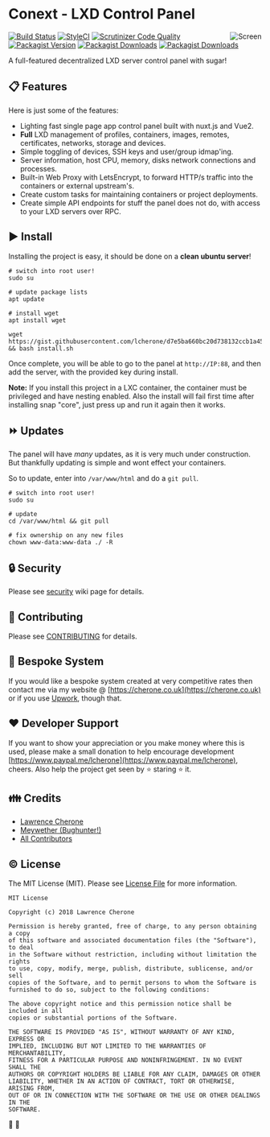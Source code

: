 # Conext - LXD Control Panel

<img src="https://i.imgur.com/gHhwGG4.png" alt="Screen" title="Screen" align="right" />

<!--[![Build Status](https://travis-ci.org/lcherone/Conext.svg?branch=master)](https://travis-ci.org/lcherone/Conext)-->
[![Build Status](https://scrutinizer-ci.com/g/lcherone/Conext/badges/build.png?b=master)](https://scrutinizer-ci.com/g/lcherone/Conext/build-status/master)
[![StyleCI](https://github.styleci.io/repos/133640681/shield?branch=master)](https://github.styleci.io/repos/133640681)
[![Scrutinizer Code Quality](https://scrutinizer-ci.com/g/lcherone/Conext/badges/quality-score.png?b=master)](https://scrutinizer-ci.com/g/lcherone/Conext/?branch=master)
[![Packagist Version](https://img.shields.io/packagist/v/lcherone/conext.svg?style=flat-square)](https://github.com/lcherone/conext/releases)
[![Packagist Downloads](https://img.shields.io/packagist/dt/lcherone/conext.svg?style=flat-square)](https://packagist.org/packages/lcherone/conext)
[![Packagist Downloads](https://img.shields.io/liberapay/receives/lcherone.svg)](https://liberapay.com/lcherone)

A full-featured decentralized LXD server control panel with sugar!

## :clipboard: Features

Here is just some of the features:

 - Lighting fast single page app control panel built with nuxt.js and Vue2.
 - **Full** LXD management of profiles, containers, images, remotes, certificates, networks, storage and devices.
 - Simple toggling of devices, SSH keys and user/group idmap'ing.
 - Server information, host CPU, memory, disks network connections and processes.
 - Built-in Web Proxy with LetsEncrypt, to forward HTTP/s traffic into the containers or external upstream's.
 - Create custom tasks for maintaining containers or project deployments.
 - Create simple API endpoints for stuff the panel does not do, with access to your LXD servers over RPC.

## :arrow_forward: Install

Installing the project is easy, it should be done on a **clean ubuntu server**!

```
# switch into root user!
sudo su

# update package lists
apt update

# install wget
apt install wget

wget https://gist.githubusercontent.com/lcherone/d7e5ba660bc20d738132ccb1a453459d/raw/757e1f6a02a79336d6a00b516019b81944e56106/install.sh && bash install.sh
```

Once complete, you will be able to go to the panel at `http://IP:88`, and then add the server, with the provided key during install.

**Note:** If you install this project in a LXC container, the container must be privileged and have nesting enabled. Also the install will fail first time after installing snap "core", just press up and run it again then it works.

## :fast_forward: Updates

The panel will have *many* updates, as it is very much under construction. But thankfully updating is simple and wont effect your containers.

So to update, enter into `/var/www/html` and do a `git pull`.

```
# switch into root user!
sudo su

# update
cd /var/www/html && git pull

# fix ownership on any new files
chown www-data:www-data ./ -R
```

## :lock: Security

Please see [security](https://github.com/lcherone/Conext/wiki/Security) wiki page for details.

## :construction: Contributing

Please see [CONTRIBUTING](https://github.com/lcherone/Conext/blob/master/CONTRIBUTING.md) for details.

## :office: Bespoke System

If you would like a bespoke system created at very competitive rates then contact me via my website @ [https://cherone.co.uk](https://cherone.co.uk) or if you use [Upwork](https://www.upwork.com/o/profiles/users/~01ff0ec055a5895e8f/), though that.

## :heart: Developer Support

If you want to show your appreciation or you make money where this is used, please make a small donation to help encourage development [https://www.paypal.me/lcherone](https://www.paypal.me/lcherone), cheers. Also help the project get seen by :star: staring :star: it.

## :family: Credits

- [Lawrence Cherone](https://github.com/lcherone)
- [Meywether (Bughunter!)](https://github.com/Meywether)
- [All Contributors](https://github.com/lcherone/Conext/graphs/contributors)

## :copyright: License

The MIT License (MIT). Please see [License File](https://github.com/lcherone/Conext/blob/master/LICENSE) for more information.

```
MIT License

Copyright (c) 2018 Lawrence Cherone

Permission is hereby granted, free of charge, to any person obtaining a copy
of this software and associated documentation files (the "Software"), to deal
in the Software without restriction, including without limitation the rights
to use, copy, modify, merge, publish, distribute, sublicense, and/or sell
copies of the Software, and to permit persons to whom the Software is
furnished to do so, subject to the following conditions:

The above copyright notice and this permission notice shall be included in all
copies or substantial portions of the Software.

THE SOFTWARE IS PROVIDED "AS IS", WITHOUT WARRANTY OF ANY KIND, EXPRESS OR
IMPLIED, INCLUDING BUT NOT LIMITED TO THE WARRANTIES OF MERCHANTABILITY,
FITNESS FOR A PARTICULAR PURPOSE AND NONINFRINGEMENT. IN NO EVENT SHALL THE
AUTHORS OR COPYRIGHT HOLDERS BE LIABLE FOR ANY CLAIM, DAMAGES OR OTHER
LIABILITY, WHETHER IN AN ACTION OF CONTRACT, TORT OR OTHERWISE, ARISING FROM,
OUT OF OR IN CONNECTION WITH THE SOFTWARE OR THE USE OR OTHER DEALINGS IN THE
SOFTWARE.
```

:100: :penguin: